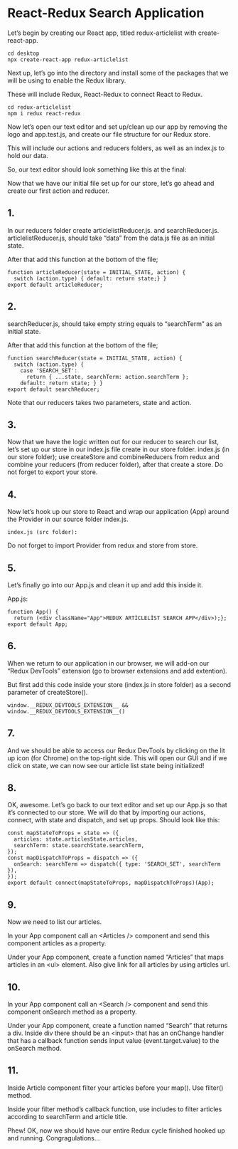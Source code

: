 # React-Redux Search Application

Let’s begin by creating our React app, titled redux-articlelist with create-react-app.
```
cd desktop
npx create-react-app redux-articlelist
```
Next up, let’s go into the directory and install some of the packages that we will be using to enable the Redux library.

These will include Redux, React-Redux to connect React to Redux.
```
cd redux-articlelist
npm i redux react-redux
```
Now let’s open our text editor and set up/clean up our app by removing the logo and app.test.js, and create our file structure for our Redux store. 

This will include our actions and reducers folders, as well as an index.js to hold our data.

So, our text editor should look something like this at the final:
 
Now that we have our initial file set up for our store, let’s go ahead and create our first action and reducer.
## 1.
In our reducers folder create articlelistReducer.js. and searchReducer.js. articlelistReducer.js, should take “data” from the data.js file as an initial state.

After that add this function at the bottom of the file;
```
function articleReducer(state = INITIAL_STATE, action) {
  switch (action.type) { default: return state;} }
export default articleReducer;
```

## 2.
searchReducer.js, should take empty string equals to “searchTerm” as an initial state.

After that add this function at the bottom of the file;
```
function searchReducer(state = INITIAL_STATE, action) {
  switch (action.type) {
    case 'SEARCH_SET':
      return { ...state, searchTerm: action.searchTerm };
    default: return state; } }
export default searchReducer;
```
Note that our reducers takes two parameters, state and action.

## 3.
Now that we have the logic written out for our reducer to search our list, let’s set up our store in our index.js file create in our store folder. index.js (in our store folder); use createStore and combineReducers from redux and combine your reducers (from reducer folder), after that create a store. Do not forget to export your store.

## 4.
Now let’s hook up our store to React and wrap our application (App) around the Provider in our source folder index.js.
```
index.js (src folder):
```
Do not forget to import Provider from redux and store from store.

## 5.
Let’s finally go into our App.js and clean it up and add this inside it.

App.js:
```
function App() {
  return (<div className="App">REDUX ARTİCLELİST SEARCH APP</div>);};
export default App;
```

## 6.
When we return to our application in our browser, we will add-on our “Redux DevTools” extension (go to browser extensions and add extention).

But first add this code inside your store (index.js in store folder) as a second parameter of createStore().
```
window.__REDUX_DEVTOOLS_EXTENSION__ && window.__REDUX_DEVTOOLS_EXTENSION__()
```

## 7.
And we should be able to access our Redux DevTools by clicking on the lit up icon (for Chrome) on the top-right side.
This will open our GUI and if we click on state, we can now see our article list state being initialized!
## 8.
OK, awesome. Let’s go back to our text editor and set up our App.js so that it’s connected to our store. We will do that by importing our actions, connect, with state and dispatch, and set up props. Should look like this:
```
const mapStateToProps = state => ({
  articles: state.articlesState.articles,
  searchTerm: state.searchState.searchTerm,
});
const mapDispatchToProps = dispatch => ({
  onSearch: searchTerm => dispatch({ type: 'SEARCH_SET', searchTerm }),
});
export default connect(mapStateToProps, mapDispatchToProps)(App);
```
## 9.
Now we need to list our articles. 

In your App component call an \<Articles /> component and send this component articles as a property.

Under your App component, create a function named “Articles” that maps articles in an \<ul> element. Also give link for all articles by using articles url.

## 10.
In your App component call an \<Search /> component and send this component onSearch method as a property.

Under your App component, create a function named “Search” that returns a div. Inside div there should be an \<input> that has an onChange handler that has a callback function sends input value (event.target.value) to the onSearch method.

## 11.
Inside Article component filter your articles before your map(). Use filter() method.

Inside your filter method’s callback function, use includes to filter articles according to searchTerm and article title.

Phew! OK, now we should have our entire Redux cycle finished hooked up and running.
Congragulations…